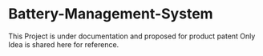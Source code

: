 ﻿# Battery-Management-System
This Project is under documentation and proposed for product patent
Only Idea is shared here for reference.
